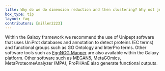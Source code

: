 ```yaml
---
title: Why do we do dimension reduction and then clustering? Why not just cluster on the actual data?
box_type: tip
layout: faq
contributors: [millen2223]
---
```


Within the Galaxy framework we recommend the use of Unipept software that uses UniProt databases and annotation to detect proteins (EC terms) and functional groups such as GO Ontology and InterPro terms. Other software tools such as [EggNOG Mapper](https://journals.plos.org/plosone/article?id=10.1371/journal.pone.0241503) are also available within the Galaxy platform. Other software such as MEGAN5, MetaGOmics, MetaProteomeAnalyzer (MPA), ProPHAnE also generate functional outputs.
